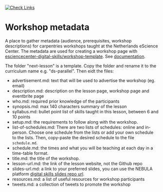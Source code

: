 [![Check Links](https://github.com/esciencecenter-digital-skills/workshop-metadata/actions/workflows/links.yml/badge.svg)](https://github.com/esciencecenter-digital-skills/workshop-metadata/actions/workflows/links.yml)

# Workshop metadata

A place to gather metadata (audience, prerequisites, workshop descriptions) for
carpentries workshops taught at the Netherlands eScience Center. The metadata are
used for creating a workshop page with
[esciencecenter-digital-skills/workshop-template](https://github.com/esciencecenter-digital-skills/workshop-template).
See
[documentation](https://github.com/esciencecenter-digital-skills/workshop-template#required-information-and-customizing-your-workshop-page).

The folder "next-lesson" is a template. Copy the folder and rename it to the
curriculum name e.g. "ds-parallel". Then eidt the files:

-    advertisement.md: text that will be used to advertise the workshop (eg. email)
-    description.md: description on the lesson page, workshop page and eventbrite page
-    who.md: required prior knowledge of the participants
-    synopsis.md: max 140 characters summary of the lesson
-    syllabus.md: bullet point list of skills taught in this lesson, between 6 and 10 points
-    setup.md: the requirements to follow along with the workshop.
-    list-of-schedules.md: There are two lists of schedules: online and in-person. Choose one schedule from the lists or add your own schedule to the lists. Then, copy-paste the desired schedule to the file `schedule.md`.
-    schedule.md: the times and what you will be teaching at each day in a time-table format.
-    title.md: the title of the workshop.
-    lesson-url.md: the link of the lesson website, not the Github repo
-    slides-url.md: a link to your preferred slides, you can use the NEBULA platform [digital skills slides repo url](https://github.com/esciencecenter-digital-skills/digital-skills-slides).
-    resources.md: a list of useful resources for workshop participants
-    tweets.md: a collection of tweets to promote the workshop
